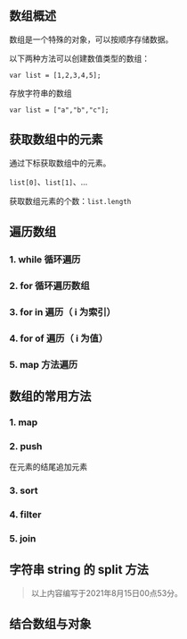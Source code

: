 ## 数组概述

数组是一个特殊的对象，可以按顺序存储数据。

以下两种方法可以创建数值类型的数组：

`var list = [1,2,3,4,5];`

存放字符串的数组

`var list = ["a","b","c"];`

## 获取数组中的元素

通过下标获取数组中的元素。

`list[0]`、`list[1]`、...

获取数组元素的个数：`list.length`

## 遍历数组

### 1. while 循环遍历

### 2. for 循环遍历数组

### 3. for in 遍历（ i 为索引）

### 4. for of 遍历（ i 为值）

### 5. map 方法遍历

## 数组的常用方法

### 1. map

### 2. push

在元素的结尾追加元素

### 3. sort

### 4. filter

### 5. join

## 字符串 string 的 split 方法

> 以上内容编写于2021年8月15日00点53分。
## 结合数组与对象

